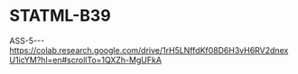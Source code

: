 # STATML-B39
ASS-5---https://colab.research.google.com/drive/1rH5LNffdKf08D6H3vH6RV2dnexU1icYM?hl=en#scrollTo=1QXZh-MgUFkA
